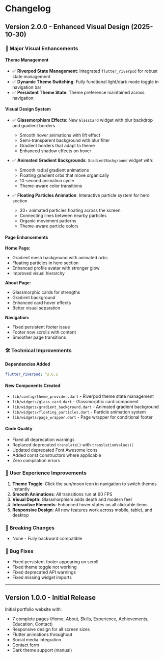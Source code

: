 # Changelog

## Version 2.0.0 - Enhanced Visual Design (2025-10-30)

### 🎨 Major Visual Enhancements

#### Theme Management
- ✅ **Riverpod State Management**: Integrated `flutter_riverpod` for robust state management
- ✅ **Dynamic Theme Switching**: Fully functional light/dark mode toggle in navigation bar
- ✅ **Persistent Theme State**: Theme preference maintained across navigation

#### Visual Design System
- ✅ **Glassmorphism Effects**: New `GlassCard` widget with blur backdrop and gradient borders
  - Smooth hover animations with lift effect
  - Semi-transparent background with blur filter
  - Gradient borders that adapt to theme
  - Enhanced shadow effects on hover

- ✅ **Animated Gradient Backgrounds**: `GradientBackground` widget with:
  - Smooth radial gradient animations
  - Floating gradient orbs that move organically
  - 10-second animation cycle
  - Theme-aware color transitions

- ✅ **Floating Particles Animation**: Interactive particle system for hero section
  - 30+ animated particles floating across the screen
  - Connecting lines between nearby particles
  - Organic movement patterns
  - Theme-aware particle colors

#### Page Enhancements

**Home Page:**
- Gradient mesh background with animated orbs
- Floating particles in hero section
- Enhanced profile avatar with stronger glow
- Improved visual hierarchy

**About Page:**
- Glassmorphic cards for strengths
- Gradient background
- Enhanced card hover effects
- Better visual separation

**Navigation:**
- Fixed persistent footer issue
- Footer now scrolls with content
- Smoother page transitions

### 🛠️ Technical Improvements

#### Dependencies Added
```yaml
flutter_riverpod: ^2.6.1
```

#### New Components Created
- `lib/config/theme_provider.dart` - Riverpod theme state management
- `lib/widgets/glass_card.dart` - Glassmorphic card component
- `lib/widgets/gradient_background.dart` - Animated gradient background
- `lib/widgets/floating_particles.dart` - Particle animation system
- `lib/widgets/page_wrapper.dart` - Page wrapper for conditional footer

#### Code Quality
- Fixed all deprecation warnings
- Replaced deprecated `translate()` with `translationValues()`
- Updated deprecated Font Awesome icons
- Added const constructors where applicable
- Zero compilation errors

### 🎯 User Experience Improvements

1. **Theme Toggle**: Click the sun/moon icon in navigation to switch themes instantly
2. **Smooth Animations**: All transitions run at 60 FPS
3. **Visual Depth**: Glassmorphism adds depth and modern feel
4. **Interactive Elements**: Enhanced hover states on all clickable items
5. **Responsive Design**: All new features work across mobile, tablet, and desktop

### 📝 Breaking Changes
- None - Fully backward compatible

### 🐛 Bug Fixes
- Fixed persistent footer appearing on scroll
- Fixed theme toggle not working
- Fixed deprecated API warnings
- Fixed missing widget imports

---

## Version 1.0.0 - Initial Release

Initial portfolio website with:
- 7 complete pages (Home, About, Skills, Experience, Achievements, Education, Contact)
- Responsive design for all screen sizes
- Flutter animations throughout
- Social media integration
- Contact form
- Dark theme support (manual)
